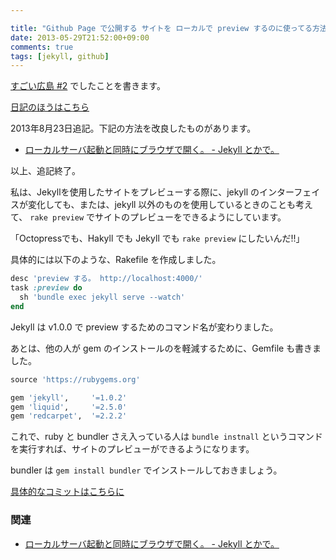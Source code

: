 ```yaml
---

title: "Github Page で公開する サイトを ローカルで preview するのに使ってる方法"
date: 2013-05-29T21:52:00+09:00
comments: true
tags: [jekyll, github]
---
```


[すごい広島 #2](http://great-h.github.io/events/event-002.html) でしたことを書きます。

[日記のほうはこちら](http://eielh-life.tumblr.com/post/51639356116/2)

2013年8月23日追記。下記の方法を改良したものがあります。

* [ローカルサーバ起動と同時にブラウザで開く。 - Jekyll とかで。](/blog/2013/08/28/browse-open-when-rake-preview/)

以上、追記終了。

私は、Jekyllを使用したサイトをプレビューする際に、jekyll のインターフェイスが変化しても、または、jekyll 以外のものを使用しているときのことも考えて、 `rake preview` でサイトのプレビューをできるようにしています。

「Octopressでも、Hakyll でも Jekyll でも `rake preview` にしたいんだ!!」

具体的には以下のような、Rakefile を作成しました。

```ruby
desc 'preview する。 http://localhost:4000/'
task :preview do
  sh 'bundle exec jekyll serve --watch'
end
```

Jekyll は v1.0.0 で preview するためのコマンド名が変わりました。

あとは、他の人が gem のインストールのを軽減するために、Gemfile も書きました。

```ruby
source 'https://rubygems.org'

gem 'jekyll',     '=1.0.2'
gem 'liquid',     '=2.5.0'
gem 'redcarpet',  '=2.2.2'
```

これで、ruby と bundler さえ入っている人は `bundle instnall` というコマンドを実行すれば、サイトのプレビューができるようになります。

bundler は `gem install bundler` でインストールしておきましょう。

[具体的なコミットはこちらに](https://github.com/great-h/great-h.github.io/pull/31)

### 関連

* [ローカルサーバ起動と同時にブラウザで開く。 - Jekyll とかで。](blog/2013/08/28/browse-open-when-rake-preview/)
